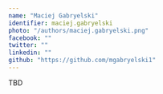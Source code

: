 ```yaml
---
name: "Maciej Gabryelski"
identifier: maciej.gabryelski
photo: "/authors/maciej.gabryelski.png"
facebook: ""
twitter: ""
linkedin: ""
github: "https://github.com/mgabryelski1"
---
```

TBD
